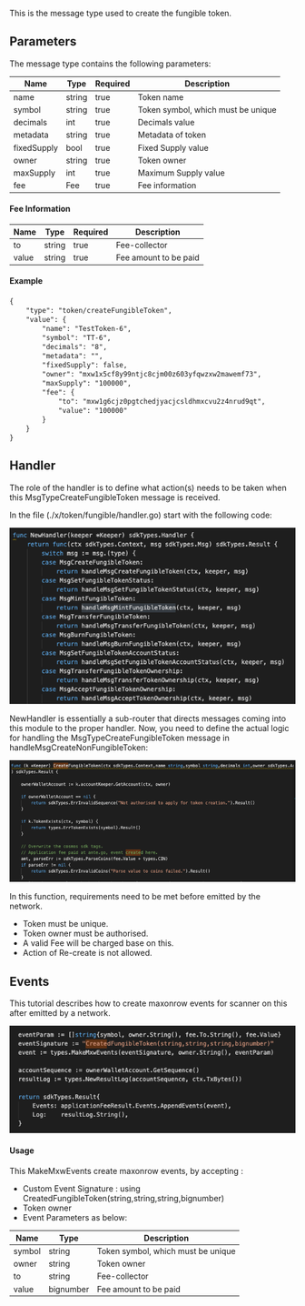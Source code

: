 This is the message type used to create the fungible token.

## Parameters

The message type contains the following parameters:

| Name | Type | Required | Description                 |
| ---- | ---- | -------- | --------------------------- |
| name | string | true   | Token name| | 
| symbol | string | true   | Token symbol, which must be unique| | 
| decimals | int | true   | Decimals value| | 
| metadata | string | true   | Metadata of token| | 
| fixedSupply | bool | true   | Fixed Supply value| | 
| owner | string | true   | Token owner| | 
| maxSupply | int | true   | Maximum Supply value| | 
| fee | Fee | true   | Fee information| | 


#### Fee Information
| Name | Type | Required | Description                 |
| ---- | ---- | -------- | --------------------------- |
| to | string | true   | Fee-collector| | 
| value | string | true   | Fee amount to be paid| | 


#### Example
```
{
    "type": "token/createFungibleToken",
    "value": {
        "name": "TestToken-6",
        "symbol": "TT-6",
        "decimals": "8",
        "metadata": "",
        "fixedSupply": false,
        "owner": "mxw1x5cf8y99ntjc8cjm00z603yfqwzxw2mawemf73",
        "maxSupply": "100000",
        "fee": {
            "to": "mxw1g6cjz0pgtchedjyacjcsldhmxcvu2z4nrud9qt",
            "value": "100000"
        }
    }
}

```

## Handler

The role of the handler is to define what action(s) needs to be taken when this MsgTypeCreateFungibleToken
 message is received.

In the file (./x/token/fungible/handler.go) start with the following code:

![Image-1](../pic/AcceptFungibleTokenOwnership_01.png)


NewHandler is essentially a sub-router that directs messages coming into this module to the proper handler.
Now, you need to define the actual logic for handling the MsgTypeCreateFungibleToken message in handleMsgCreateNonFungibleToken:

![Image-2](../pic/CreateFungibleToken_02.png)


In this function, requirements need to be met before emitted by the network.  

* Token must be unique.
* Token owner must be authorised.
* A valid Fee will be charged base on this.
* Action of Re-create is not allowed.

## Events
This tutorial describes how to create maxonrow events for scanner on this after emitted by a network.

![Image-1](../pic/CreateFungibleToken_03.png)  


#### Usage
This MakeMxwEvents create maxonrow events, by accepting :

* Custom Event Signature : using CreatedFungibleToken(string,string,string,bignumber)
* Token owner
* Event Parameters as below: 

| Name | Type | Description                 |
| ---- | ---- | --------------------------- |
| symbol | string | Token symbol, which must be unique| | 
| owner | string | Token owner| | 
| to | string | Fee-collector| | 
| value | bignumber | Fee amount to be paid| | 

